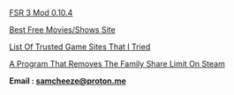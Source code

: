 [FSR 3 Mod 0.10.4](https://gofile.io/d/eBpsm1)

[Best Free Movies/Shows Site](https://stream.majesty.lol)

[List Of Trusted Game Sites That I Tried](https://pastebin.com/ZzH3fDq8)

[A Program That Removes The Family Share Limit On Steam ](https://github.com/acidicoala/Koalageddon2)






**Email : samcheeze@proton.me**
